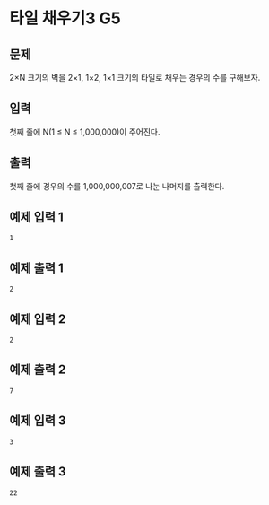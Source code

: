 # 타일 채우기3 G5
## 문제
2×N 크기의 벽을 2×1, 1×2, 1×1 크기의 타일로 채우는 경우의 수를 구해보자.
## 입력
첫째 줄에 N(1 ≤ N ≤ 1,000,000)이 주어진다.
## 출력
첫째 줄에 경우의 수를 1,000,000,007로 나눈 나머지를 출력한다.
## 예제 입력 1
```
1
```
## 예제 출력 1
```
2
```
## 예제 입력 2
```
2
```
## 예제 출력 2
```
7
```
## 예제 입력 3
```
3
```
## 예제 출력 3
```
22
```
